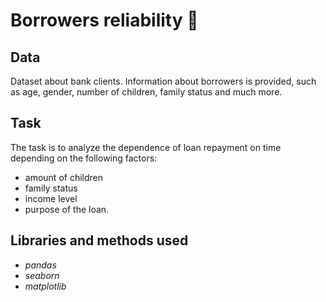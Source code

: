 # Borrowers reliability 🏦

## Data

Dataset about bank clients. Information about borrowers is provided, such as age, gender, number of children, family status and much more.

## Task

The task is to analyze the dependence of loan repayment on time depending on the following factors:

- amount of children
- family status
- income level
- purpose of the loan.

## Libraries and methods used

- *pandas*
- *seaborn*
- *matplotlib*
